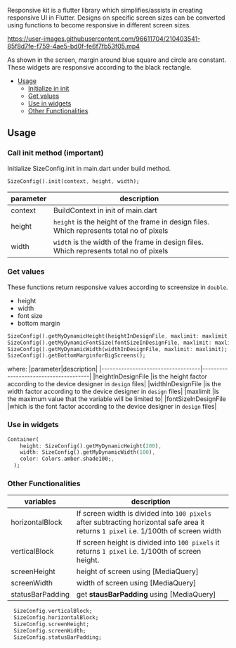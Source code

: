 
Responsive kit is a flutter library which simplifies/assists in creating responsive UI in Flutter. Designs on specific screen sizes can be converted using functions to become responsive in different screen sizes. 

https://user-images.githubusercontent.com/96611704/210403541-85f8d7fe-f759-4ae5-bd0f-fe6f7fb53f05.mp4 

As shown in the screen, margin around blue square and circle are constant. These widgets are responsive according to the black rectangle.

- [Usage](#usage)
  - [Initialize in init](#initialize-init)
  - [Get values](#get-values)
  - [Use in widgets](#use-in-widgets)
  - [Other Functionalities](#other-functionalities)

## Usage

### Call init method (important)
Initialize SizeConfig.init in main.dart under build method.

```dart
SizeConfig().init(context, height, width);
```

|parameter|description|
|-----------------------------------|--------------------------------------|
|context  |BuildContext in init of main.dart                                                |
|height   |`height` is the height of the frame in design files. Which represents total no of pixels|
|width    |`width` is the width of the frame in design files. Which represents total no of pixels  |

### Get values

These functions return responsive values according to screensize in `double`.
- height
- width
- font size
- bottom margin

```dart
SizeConfig().getMyDynamicHeight(heightInDesignFile, maxlimit: maxlimit);
SizeConfig().getMyDynamicFontSize(fontSizeInDesignFile, maxlimit: maxlimit);
SizeConfig().getMyDynamicWidth(widthInDesignFile, maxlimit: maxlimit);
SizeConfig().getBottomMarginforBigScreens();
```
where: 
|parameter|description|
|-----------------------------------|--------------------------------------|
|heightInDesignFile   |is the height factor according to the device designer in `design` files|
|widthInDesignFile    |is the width factor according to the device designer in `design` files|
|maxlimit      |is the maximum value that the variable will be limited to|
|fontSizeInDesignFile |which is the font factor according to the device designer in `design` files|

### Use in widgets

```dart
Container(
    height: SizeConfig().getMyDynamicHeight(200),
    width: SizeConfig().getMyDynamicWidth(100),
    color: Colors.amber.shade100;,
  ); 
```
### Other Functionalities


|variables |description|
|-----------------------------------|--------------------------------------|
|horizontalBlock   |If screen width is divided into `100 pixels` after subtracting horizontal safe area it returns `1 pixel` i.e. 1/100th of screen width |
|verticalBlock    |If screen height is divided into `100 pixels` it returns `1 pixel` i.e. 1/100th of screen height.|
|screenHeight      |height of screen using [MediaQuery]|
|screenWidth |width of screen using [MediaQuery]|
|statusBarPadding |get **stausBarPadding** using [MediaQuery]|


```dart
  SizeConfig.verticalBlock;
  SizeConfig.horizontalBlock;
  SizeConfig.screenHeight;
  SizeConfig.screenWidth;
  SizeConfig.statusBarPadding;
```
